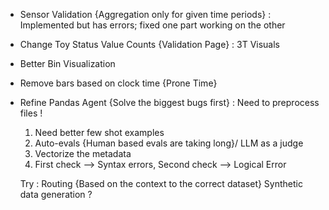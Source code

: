 - Sensor Validation {Aggregation only for given time periods} :
    Implemented but has errors; fixed one part working on the other 
- Change Toy Status Value Counts {Validation Page} : 3T Visuals
- Better Bin Visualization 
- Remove bars based on clock time {Prone Time}

- Refine Pandas Agent {Solve the biggest bugs first} : Need to preprocess files !  
  1. Need better few shot examples
  2. Auto-evals {Human based evals are taking long}/ LLM as a judge
  3. Vectorize the metadata
  4. First check --> Syntax errors, Second check --> Logical Error
 
  Try :
  Routing {Based on the context to the correct dataset}
  Synthetic data generation ? 
